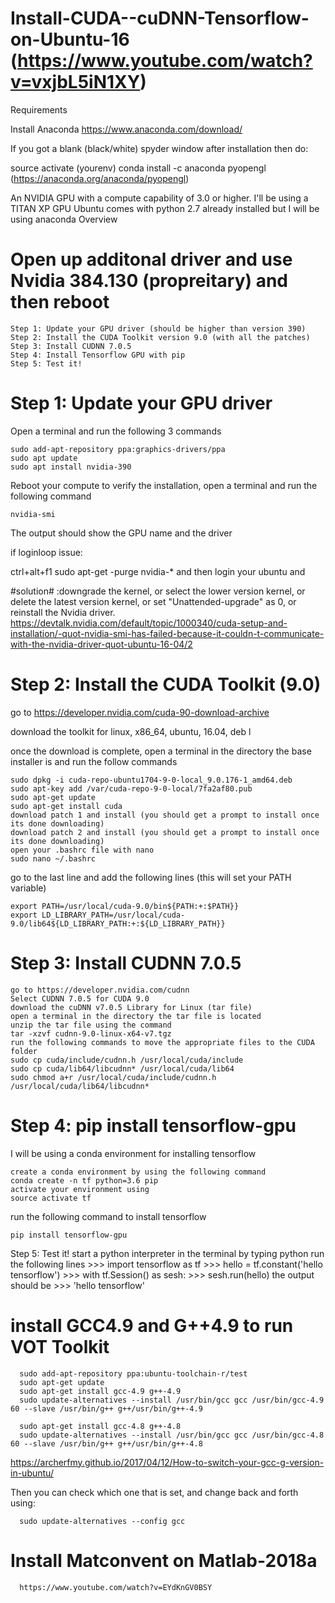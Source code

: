 # Install-CUDA--cuDNN-Tensorflow-on-Ubuntu-16 (https://www.youtube.com/watch?v=vxjbL5iN1XY)
Requirements

Install Anaconda 
https://www.anaconda.com/download/

If you got a blank (black/white) spyder window after installation then do:

  source activate (yourenv)
  conda install -c anaconda pyopengl  (https://anaconda.org/anaconda/pyopengl)
  
An NVIDIA GPU with a compute capability of 3.0 or higher.
I'll be using a TITAN XP GPU
Ubuntu comes with python 2.7 already installed but I will be using anaconda
Overview

# Open up  additonal driver and use Nvidia 384.130 (propreitary)  and then  reboot


    Step 1: Update your GPU driver (should be higher than version 390)
    Step 2: Install the CUDA Toolkit version 9.0 (with all the patches)
    Step 3: Install CUDNN 7.0.5
    Step 4: Install Tensorflow GPU with pip
    Step 5: Test it!
    
# Step 1: Update your GPU driver
Open a terminal and run the following 3 commands

    sudo add-apt-repository ppa:graphics-drivers/ppa
    sudo apt update
    sudo apt install nvidia-390
Reboot your compute to verify the installation, open a terminal and run the following command

    nvidia-smi
The output should show the GPU name and the driver

if loginloop issue:

ctrl+alt+f1 
sudo apt-get -purge nvidia-*
and then login your ubuntu and 

#solution# :downgrade the kernel, or select the lower version kernel, or delete the latest version kernel, or set "Unattended-upgrade" as 0, or reinstall the Nvidia driver. 
https://devtalk.nvidia.com/default/topic/1000340/cuda-setup-and-installation/-quot-nvidia-smi-has-failed-because-it-couldn-t-communicate-with-the-nvidia-driver-quot-ubuntu-16-04/2

# Step 2: Install the CUDA Toolkit (9.0)

go to https://developer.nvidia.com/cuda-90-download-archive 

download the toolkit for linux, x86_64, ubuntu, 16.04, deb l

once the download is complete, open a terminal in the directory the base installer is and run the follow commands

    sudo dpkg -i cuda-repo-ubuntu1704-9-0-local_9.0.176-1_amd64.deb
    sudo apt-key add /var/cuda-repo-9-0-local/7fa2af80.pub
    sudo apt-get update
    sudo apt-get install cuda
    download patch 1 and install (you should get a prompt to install once its done downloading)
    download patch 2 and install (you should get a prompt to install once its done downloading)
    open your .bashrc file with nano
    sudo nano ~/.bashrc

go to the last line and add the following lines (this will set your PATH variable)

    export PATH=/usr/local/cuda-9.0/bin${PATH:+:$PATH}}
    export LD_LIBRARY_PATH=/usr/local/cuda-9.0/lib64${LD_LIBRARY_PATH:+:${LD_LIBRARY_PATH}}

# Step 3: Install CUDNN 7.0.5

    go to https://developer.nvidia.com/cudnn
    Select CUDNN 7.0.5 for CUDA 9.0
    download the cuDNN v7.0.5 Library for Linux (tar file)
    open a terminal in the directory the tar file is located
    unzip the tar file using the command
    tar -xzvf cudnn-9.0-linux-x64-v7.tgz
    run the following commands to move the appropriate files to the CUDA folder
    sudo cp cuda/include/cudnn.h /usr/local/cuda/include
    sudo cp cuda/lib64/libcudnn* /usr/local/cuda/lib64
    sudo chmod a+r /usr/local/cuda/include/cudnn.h /usr/local/cuda/lib64/libcudnn*

# Step 4: pip install tensorflow-gpu

  I will be using a conda environment for installing tensorflow

    create a conda environment by using the following command
    conda create -n tf python=3.6 pip
    activate your environment using
    source activate tf
  run the following command to install tensorflow

    pip install tensorflow-gpu
  Step 5: Test it!
  start a python interpreter in the terminal by typing
    python
    run the following lines
    >>> import tensorflow as tf
    >>> hello = tf.constant('hello tensorflow')
    >>> with tf.Session() as sesh:
    >>>     sesh.run(hello)
    the output should be
    >>> 'hello tensorflow'
    
    
   # install GCC4.9 and G++4.9 to run VOT Toolkit
   
      sudo add-apt-repository ppa:ubuntu-toolchain-r/test
      sudo apt-get update
      sudo apt-get install gcc-4.9 g++-4.9
      sudo update-alternatives --install /usr/bin/gcc gcc /usr/bin/gcc-4.9 60 --slave /usr/bin/g++ g++/usr/bin/g++-4.9
      
      sudo apt-get install gcc-4.8 g++-4.8
      sudo update-alternatives --install /usr/bin/gcc gcc /usr/bin/gcc-4.8 60 --slave /usr/bin/g++ g++/usr/bin/g++-4.8
  
  https://archerfmy.github.io/2017/04/12/How-to-switch-your-gcc-g-version-in-ubuntu/
  
  Then you can check which one that is set, and change back and forth using:

      sudo update-alternatives --config gcc    
      
  # Install Matconvent on Matlab-2018a  
      https://www.youtube.com/watch?v=EYdKnGV0BSY
